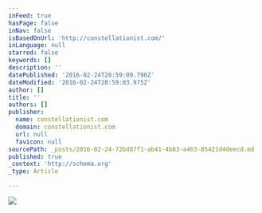 ```yaml
---
inFeed: true
hasPage: false
inNav: false
isBasedOnUrl: 'http://constellationist.com/'
inLanguage: null
starred: false
keywords: []
description: ''
datePublished: '2016-02-24T20:59:09.798Z'
dateModified: '2016-02-24T20:59:03.975Z'
author: []
title: ''
authors: []
publisher:
  name: constellationist.com
  domain: constellationist.com
  url: null
  favicon: null
sourcePath: _posts/2016-02-24-72bd87f1-ab41-4b83-a463-05421d4deecd.md
published: true
_context: 'http://schema.org'
_type: Article

---
```

![](http://i2.wp.com/03a7620.netsolhost.com/WordPress/wp-content/uploads/2016/01/screenshot_2016-01-20-06-27-34.png?w=1008)